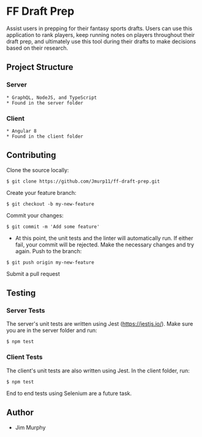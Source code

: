 # FF Draft Prep
Assist users in prepping for their fantasy sports drafts.  Users can use this application to rank players, keep running notes on players throughout their draft prep, and ultimately use this tool during their drafts to make decisions based on their research.

## Project Structure

### Server
    * GraphQL, NodeJS, and TypeScript
    * Found in the server folder

### Client
    * Angular 8
    * Found in the client folder

## Contributing

Clone the source locally:
```
$ git clone https://github.com/Jmurp11/ff-draft-prep.git
```

Create your feature branch:
```
$ git checkout -b my-new-feature
```
Commit your changes:
```
$ git commit -m 'Add some feature'
```
   *  At this point, the unit tests and the linter will automatically run.  If either fail, your commit
      will be rejected.  Make the necessary changes and try again.
Push to the branch:
```
$ git push origin my-new-feature
```
Submit a pull request

## Testing

### Server Tests
The server's unit tests are written using Jest (https://jestjs.io/).  Make sure you are in the server folder and run:

```
$ npm test
```

### Client Tests
The client's unit tests are also written using Jest.  In the client folder, run:
```
$ npm test
```

End to end tests using Selenium are a future task.

## Author
* Jim Murphy
